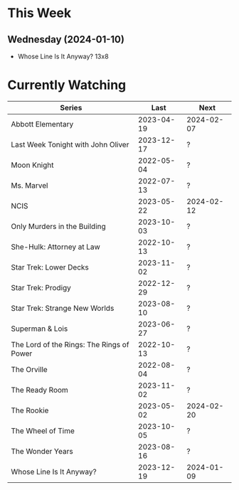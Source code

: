 # This Week

## Wednesday (2024-01-10)
- Whose Line Is It Anyway? 13x8

# Currently Watching

| Series | Last | Next |
| --- | --- | --- |
| Abbott Elementary | 2023-04-19 | 2024-02-07 |
| Last Week Tonight with John Oliver | 2023-12-17 | ? |
| Moon Knight | 2022-05-04 | ? |
| Ms. Marvel | 2022-07-13 | ? |
| NCIS | 2023-05-22 | 2024-02-12 |
| Only Murders in the Building | 2023-10-03 | ? |
| She-Hulk: Attorney at Law | 2022-10-13 | ? |
| Star Trek: Lower Decks | 2023-11-02 | ? |
| Star Trek: Prodigy | 2022-12-29 | ? |
| Star Trek: Strange New Worlds | 2023-08-10 | ? |
| Superman & Lois | 2023-06-27 | ? |
| The Lord of the Rings: The Rings of Power | 2022-10-13 | ? |
| The Orville | 2022-08-04 | ? |
| The Ready Room | 2023-11-02 | ? |
| The Rookie | 2023-05-02 | 2024-02-20 |
| The Wheel of Time | 2023-10-05 | ? |
| The Wonder Years | 2023-08-16 | ? |
| Whose Line Is It Anyway? | 2023-12-19 | 2024-01-09 |

